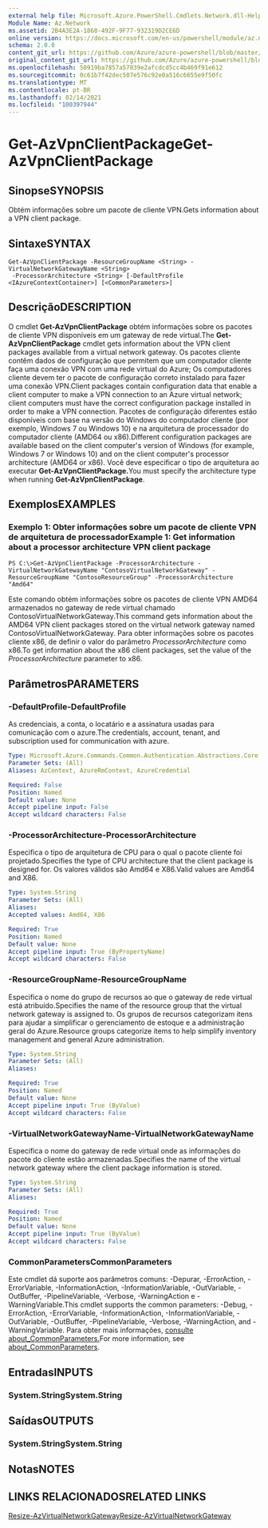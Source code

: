 ```yaml
---
external help file: Microsoft.Azure.PowerShell.Cmdlets.Network.dll-Help.xml
Module Name: Az.Network
ms.assetid: 2B4A3E2A-1868-492F-9F77-932319D2CE6D
online version: https://docs.microsoft.com/en-us/powershell/module/az.network/get-azvpnclientpackage
schema: 2.0.0
content_git_url: https://github.com/Azure/azure-powershell/blob/master/src/Network/Network/help/Get-AzVpnClientPackage.md
original_content_git_url: https://github.com/Azure/azure-powershell/blob/master/src/Network/Network/help/Get-AzVpnClientPackage.md
ms.openlocfilehash: 50919ba7857a57039e2afcdcd5cc4b469f91e612
ms.sourcegitcommit: 0c61b7f42dec507e576c92e0a516c6655e9f50fc
ms.translationtype: MT
ms.contentlocale: pt-BR
ms.lasthandoff: 02/14/2021
ms.locfileid: "100397944"
---
```

# <span data-ttu-id="ce58f-101">Get-AzVpnClientPackage</span><span class="sxs-lookup"><span data-stu-id="ce58f-101">Get-AzVpnClientPackage</span></span>

## <span data-ttu-id="ce58f-102">Sinopse</span><span class="sxs-lookup"><span data-stu-id="ce58f-102">SYNOPSIS</span></span>
<span data-ttu-id="ce58f-103">Obtém informações sobre um pacote de cliente VPN.</span><span class="sxs-lookup"><span data-stu-id="ce58f-103">Gets information about a VPN client package.</span></span>

## <span data-ttu-id="ce58f-104">Sintaxe</span><span class="sxs-lookup"><span data-stu-id="ce58f-104">SYNTAX</span></span>

```
Get-AzVpnClientPackage -ResourceGroupName <String> -VirtualNetworkGatewayName <String>
 -ProcessorArchitecture <String> [-DefaultProfile <IAzureContextContainer>] [<CommonParameters>]
```

## <span data-ttu-id="ce58f-105">Descrição</span><span class="sxs-lookup"><span data-stu-id="ce58f-105">DESCRIPTION</span></span>
<span data-ttu-id="ce58f-106">O cmdlet **Get-AzVpnClientPackage** obtém informações sobre os pacotes de cliente VPN disponíveis em um gateway de rede virtual.</span><span class="sxs-lookup"><span data-stu-id="ce58f-106">The **Get-AzVpnClientPackage** cmdlet gets information about the VPN client packages available from a virtual network gateway.</span></span>
<span data-ttu-id="ce58f-107">Os pacotes cliente contêm dados de configuração que permitem que um computador cliente faça uma conexão VPN com uma rede virtual do Azure; Os computadores cliente devem ter o pacote de configuração correto instalado para fazer uma conexão VPN.</span><span class="sxs-lookup"><span data-stu-id="ce58f-107">Client packages contain configuration data that enable a client computer to make a VPN connection to an Azure virtual network; client computers must have the correct configuration package installed in order to make a VPN connection.</span></span>
<span data-ttu-id="ce58f-108">Pacotes de configuração diferentes estão disponíveis com base na versão do Windows do computador cliente (por exemplo, Windows 7 ou Windows 10) e na arquitetura de processador do computador cliente (AMD64 ou x86).</span><span class="sxs-lookup"><span data-stu-id="ce58f-108">Different configuration packages are available based on the client computer's version of Windows (for example, Windows 7 or Windows 10) and on the client computer's processor architecture (AMD64 or x86).</span></span>
<span data-ttu-id="ce58f-109">Você deve especificar o tipo de arquitetura ao executar **Get-AzVpnClientPackage.**</span><span class="sxs-lookup"><span data-stu-id="ce58f-109">You must specify the architecture type when running **Get-AzVpnClientPackage**.</span></span>

## <span data-ttu-id="ce58f-110">Exemplos</span><span class="sxs-lookup"><span data-stu-id="ce58f-110">EXAMPLES</span></span>

### <span data-ttu-id="ce58f-111">Exemplo 1: Obter informações sobre um pacote de cliente VPN de arquitetura de processador</span><span class="sxs-lookup"><span data-stu-id="ce58f-111">Example 1: Get information about a processor architecture VPN client package</span></span>
```
PS C:\>Get-AzVpnClientPackage -ProcessorArchitecture -VirtualNetworkGatewayName "ContosoVirtualNetworkGateway" -ResourceGroupName "ContosoResourceGroup" -ProcessorArchitecture "Amd64"
```

<span data-ttu-id="ce58f-112">Este comando obtém informações sobre os pacotes de cliente VPN AMD64 armazenados no gateway de rede virtual chamado ContosoVirtualNetworkGateway.</span><span class="sxs-lookup"><span data-stu-id="ce58f-112">This command gets information about the AMD64 VPN client packages stored on the virtual network gateway named ContosoVirtualNetworkGateway.</span></span>
<span data-ttu-id="ce58f-113">Para obter informações sobre os pacotes cliente x86, de definir o valor do parâmetro *ProcessorArchitecture* como x86.</span><span class="sxs-lookup"><span data-stu-id="ce58f-113">To get information about the x86 client packages, set the value of the *ProcessorArchitecture* parameter to x86.</span></span>

## <span data-ttu-id="ce58f-114">Parâmetros</span><span class="sxs-lookup"><span data-stu-id="ce58f-114">PARAMETERS</span></span>

### <span data-ttu-id="ce58f-115">-DefaultProfile</span><span class="sxs-lookup"><span data-stu-id="ce58f-115">-DefaultProfile</span></span>
<span data-ttu-id="ce58f-116">As credenciais, a conta, o locatário e a assinatura usadas para comunicação com o azure.</span><span class="sxs-lookup"><span data-stu-id="ce58f-116">The credentials, account, tenant, and subscription used for communication with azure.</span></span>

```yaml
Type: Microsoft.Azure.Commands.Common.Authentication.Abstractions.Core.IAzureContextContainer
Parameter Sets: (All)
Aliases: AzContext, AzureRmContext, AzureCredential

Required: False
Position: Named
Default value: None
Accept pipeline input: False
Accept wildcard characters: False
```

### <span data-ttu-id="ce58f-117">-ProcessorArchitecture</span><span class="sxs-lookup"><span data-stu-id="ce58f-117">-ProcessorArchitecture</span></span>
<span data-ttu-id="ce58f-118">Especifica o tipo de arquitetura de CPU para o qual o pacote cliente foi projetado.</span><span class="sxs-lookup"><span data-stu-id="ce58f-118">Specifies the type of CPU architecture that the client package is designed for.</span></span>
<span data-ttu-id="ce58f-119">Os valores válidos são Amd64 e X86.</span><span class="sxs-lookup"><span data-stu-id="ce58f-119">Valid values are Amd64 and X86.</span></span>

```yaml
Type: System.String
Parameter Sets: (All)
Aliases:
Accepted values: Amd64, X86

Required: True
Position: Named
Default value: None
Accept pipeline input: True (ByPropertyName)
Accept wildcard characters: False
```

### <span data-ttu-id="ce58f-120">-ResourceGroupName</span><span class="sxs-lookup"><span data-stu-id="ce58f-120">-ResourceGroupName</span></span>
<span data-ttu-id="ce58f-121">Especifica o nome do grupo de recursos ao que o gateway de rede virtual está atribuído.</span><span class="sxs-lookup"><span data-stu-id="ce58f-121">Specifies the name of the resource group that the virtual network gateway is assigned to.</span></span>
<span data-ttu-id="ce58f-122">Os grupos de recursos categorizam itens para ajudar a simplificar o gerenciamento de estoque e a administração geral do Azure.</span><span class="sxs-lookup"><span data-stu-id="ce58f-122">Resource groups categorize items to help simplify inventory management and general Azure administration.</span></span>

```yaml
Type: System.String
Parameter Sets: (All)
Aliases:

Required: True
Position: Named
Default value: None
Accept pipeline input: True (ByValue)
Accept wildcard characters: False
```

### <span data-ttu-id="ce58f-123">-VirtualNetworkGatewayName</span><span class="sxs-lookup"><span data-stu-id="ce58f-123">-VirtualNetworkGatewayName</span></span>
<span data-ttu-id="ce58f-124">Especifica o nome do gateway de rede virtual onde as informações do pacote do cliente estão armazenadas.</span><span class="sxs-lookup"><span data-stu-id="ce58f-124">Specifies the name of the virtual network gateway where the client package information is stored.</span></span>

```yaml
Type: System.String
Parameter Sets: (All)
Aliases:

Required: True
Position: Named
Default value: None
Accept pipeline input: True (ByValue)
Accept wildcard characters: False
```

### <span data-ttu-id="ce58f-125">CommonParameters</span><span class="sxs-lookup"><span data-stu-id="ce58f-125">CommonParameters</span></span>
<span data-ttu-id="ce58f-126">Este cmdlet dá suporte aos parâmetros comuns: -Depurar, -ErrorAction, -ErrorVariable, -InformationAction, -InformationVariable, -OutVariable, -OutBuffer, -PipelineVariable, -Verbose, -WarningAction e -WarningVariable.</span><span class="sxs-lookup"><span data-stu-id="ce58f-126">This cmdlet supports the common parameters: -Debug, -ErrorAction, -ErrorVariable, -InformationAction, -InformationVariable, -OutVariable, -OutBuffer, -PipelineVariable, -Verbose, -WarningAction, and -WarningVariable.</span></span> <span data-ttu-id="ce58f-127">Para obter mais informações, [consulte about_CommonParameters.](https://go.microsoft.com/fwlink/?LinkID=113216)</span><span class="sxs-lookup"><span data-stu-id="ce58f-127">For more information, see [about_CommonParameters](https://go.microsoft.com/fwlink/?LinkID=113216).</span></span>

## <span data-ttu-id="ce58f-128">Entradas</span><span class="sxs-lookup"><span data-stu-id="ce58f-128">INPUTS</span></span>

### <span data-ttu-id="ce58f-129">System.String</span><span class="sxs-lookup"><span data-stu-id="ce58f-129">System.String</span></span>

## <span data-ttu-id="ce58f-130">Saídas</span><span class="sxs-lookup"><span data-stu-id="ce58f-130">OUTPUTS</span></span>

### <span data-ttu-id="ce58f-131">System.String</span><span class="sxs-lookup"><span data-stu-id="ce58f-131">System.String</span></span>

## <span data-ttu-id="ce58f-132">Notas</span><span class="sxs-lookup"><span data-stu-id="ce58f-132">NOTES</span></span>

## <span data-ttu-id="ce58f-133">LINKS RELACIONADOS</span><span class="sxs-lookup"><span data-stu-id="ce58f-133">RELATED LINKS</span></span>

[<span data-ttu-id="ce58f-134">Resize-AzVirtualNetworkGateway</span><span class="sxs-lookup"><span data-stu-id="ce58f-134">Resize-AzVirtualNetworkGateway</span></span>](./Resize-AzVirtualNetworkGateway.md)



